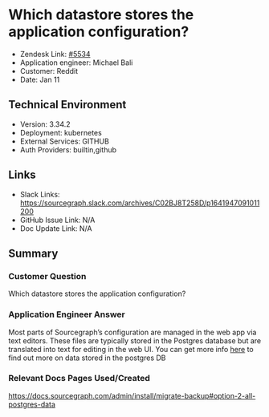 
# Which datastore stores the application configuration? <!-- Ticket Title  Hint: include keywords to make it searchable -->

- Zendesk Link: [#5534](https://sourcegraph.zendesk.com/agent/tickets/5534)
- Application engineer: Michael Bali
- Customer: Reddit <!-- Redact if this contains personally identifying information -->
- Date: Jan 11

<!-- Data populated from integration, speak to Ben Gordon or Michael Bali if not working -->
<!-- During Internal team trial, fill missing data manually (we are waiting for all data to sync) -->

## Technical Environment
- Version: 3.34.2​
- Deployment: kubernetes
- External Services: GITHUB
- Auth Providers: builtin,github


## Links
<!-- Data for application engineer manual entry -->
- Slack Links: https://sourcegraph.slack.com/archives/C02BJ8T258D/p1641947091011200
- GitHub Issue Link: N/A
- Doc Update Link: N/A

## Summary
### Customer Question
Which datastore stores the application configuration?

### Application Engineer Answer
Most parts of Sourcegraph’s configuration are managed in the web app via text editors. These files are typically stored in the Postgres database but are translated into text for editing in the web UI.
You can get more info [here](https://docs.sourcegraph.com/admin/install/migrate-backup#option-2-all-postgres-data) to find out more on data stored in the postgres DB
### Relevant Docs Pages Used/Created
https://docs.sourcegraph.com/admin/install/migrate-backup#option-2-all-postgres-data
<!-- Once complete, upload a copy to https://github.com/sourcegraph/support-tools-internal/tree/main/resolved-tickets as a .md file -->
<!-- Name the file 5534.md -->
